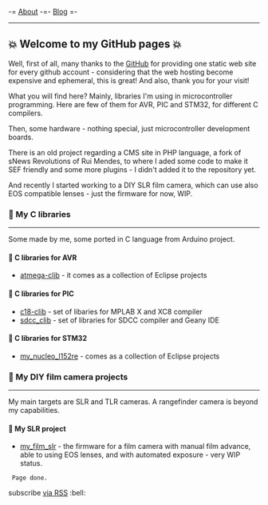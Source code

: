 -= [About](about.md) -=- [Blog](news.md) =-
<hr />

## :boom: Welcome to my GitHub pages :boom:

Well, first of all, many thanks to the [GitHub](https://pages.github.com/) for providing one static web site for every github account - considering that the web hosting become expensive and ephemeral, this is great! And also, thank you for your visit!

What you will find here? Mainly, libraries I'm using in microcontroller programming. Here are few of them for AVR, PIC and STM32, for different C compilers. 

Then, some hardware - nothing special, just microcontroller development boards. 

There is an old project regarding a CMS site in PHP language, a fork of sNews Revolutions of Rui Mendes, to where I aded some code to make it SEF friendly and some more plugins - I didn't added it to the repository yet.

And recently I started working to a DIY SLR film camera, which can use also EOS compatible lenses - just the firmware for now, WIP.

### :pushpin: My C libraries
<hr />

Some made by me, some ported in C language from Arduino project.

#### :paperclip: C libraries for AVR

* [atmega-clib](http://funlw65.github.io/atmega-clib) - it comes as a collection of Eclipse projects

#### :paperclip: C libraries for PIC

* [c18-clib](http://funlw65.github.io/c18-clib/) - set of libaries for MPLAB X and XC8 compiler
* [sdcc_clib](http://funlw65.github.io/sdcc_clib/) - set of libraries for SDCC compiler and Geany IDE

#### :paperclip: C libraries for STM32

* [my_nucleo_l152re](https://funlw65.github.io/my_nucleo_l152re/) - comes as a collection of Eclipse projects

### :pushpin: My DIY film camera projects
<hr />

My main targets are SLR and TLR cameras. A rangefinder camera is beyond my capabilities.

#### :paperclip: My SLR project

* [my_film_slr](https://funlw65.github.io/my_film_slr/) - the firmware for a film camera with manual film advance, able to using EOS lenses, and with automated exposure - very WIP status.

```
 Page done.
```
<p class="rss-subscribe">subscribe <a href="{{ "/feed.xml" | prepend: site.baseurl }}">via RSS</a>  :bell: </p>
